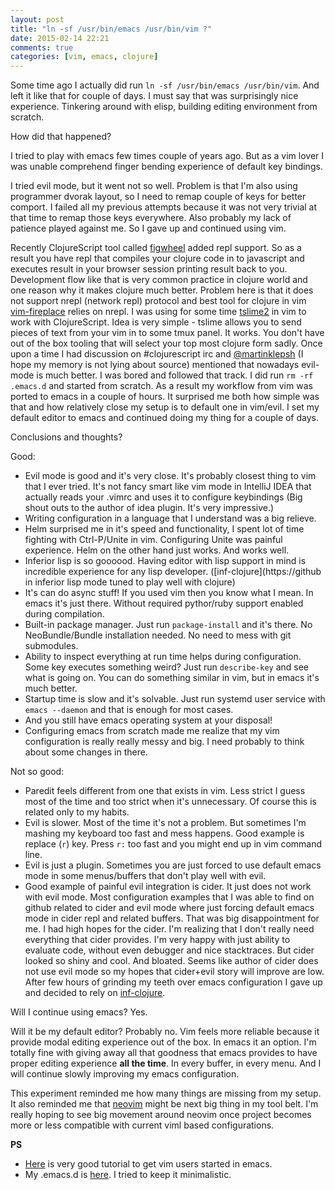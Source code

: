 ```yaml
---
layout: post
title: "ln -sf /usr/bin/emacs /usr/bin/vim ?"
date: 2015-02-14 22:21
comments: true
categories: [vim, emacs, clojure]
---
```


Some time ago I actually did run `ln -sf /usr/bin/emacs /usr/bin/vim`.
And left it like that for couple of days.
I must say that was surprisingly nice experience.
Tinkering around with elisp, building editing environment from scratch.

How did that happened?

<!--more-->

I tried to play with emacs few times couple of years ago.
But as a vim lover I was unable comprehend finger bending experience of default key bindings.

I tried evil mode, but it went not so well.
Problem is that I'm also using programmer dvorak layout, so I need to remap couple of keys for better comport.
I failed all my previous attempts because it was not very trivial at that time to remap those keys everywhere.
Also probably my lack of patience played against me.
So I gave up and continued using vim.

Recently ClojureScript tool called [figwheel](https://github.com/bhauman/lein-figwheel) added repl support.
So as a result you have repl that compiles your clojure code in to javascript and executes result in your browser session printing result back to you.
Development flow like that is very common practice in clojure world and one reason why it makes clojure much better.
Problem here is that it does not support nrepl (network repl) protocol and best tool for clojure in vim [vim-fireplace](https://github.com/tpope/vim-fireplace) relies on nrepl.
I was using for some time [tslime2](https://github.com/sjl/tslime2.vim) in vim to work with ClojureScript.
Idea is very simple - tslime allows you to send pieces of text from your vim in to some tmux panel.
It works. You don't have out of the box tooling that will select your top most clojure form sadly.
Once upon a time I had discussion on #clojurescript irc and [@martinklepsh](https://twitter.com/martinklepsch) (I hope my memory is not lying about source) mentioned that nowadays evil-mode is much better.
I was bored and followed that track. I did run `rm -rf .emacs.d` and started from scratch.
As a result my workflow from vim was ported to emacs in a couple of hours.
It surprised me both how simple was that and how relatively close my setup is to default one in vim/evil.
I set my default editor to emacs and continued doing my thing for a couple of days.

Conclusions and thoughts?

Good:

* Evil mode is good and it's very close. It's probably closest thing to vim that I ever tried.
It's not fancy smart like vim mode in IntelliJ IDEA that actually reads your .vimrc and uses it to configure keybindings
(Big shout outs to the author of idea plugin. It's very impressive.)
* Writing configuration in a language that I understand was a big relieve.
* Helm surprised me in it's speed and functionality, I spent lot of time fighting with Ctrl-P/Unite in vim. Configuring Unite was painful experience. Helm on the other hand just works. And works well.
* Inferior lisp is so goooood. Having editor with lisp support in mind is incredible experience for any lisp developer. ([inf-clojure](https://github in inferior lisp mode tuned to play well with clojure)
* It's can do async stuff! If you used vim then you know what I mean. In emacs it's just there. Without required pythor/ruby support enabled during compilation.
* Built-in package manager. Just run `package-install` and it's there. No NeoBundle/Bundle installation needed. No need to mess with git submodules.
* Ability to inspect everything at run time helps during configuration. Some key executes something weird? Just run `describe-key` and see what is going on. You can do something similar in vim, but in emacs it's much better.
* Startup time is slow and it's solvable. Just run systemd user service with `emacs --daemon` and that is enough for most cases.
* And you still have emacs operating system at your disposal!
* Configuring emacs from scratch made me realize that my vim configuration is really really messy and big. I need probably to think about some changes in there.

Not so good:

* Paredit feels different from one that exists in vim. Less strict I guess most of the time and too strict when it's unnecessary. Of course this is related only to my habits.
* Evil is slower.
Most of the time it's not a problem. But sometimes I'm mashing my keyboard too fast and mess happens.
Good example is replace (`r`) key.
Press `r:` too fast and you might end up in vim command line.
* Evil is just a plugin. Sometimes you are just forced to use default emacs mode in some menus/buffers that don't play well with evil.
* Good example of painful evil integration is cider.
It just does not work with evil mode.
Most configuration examples that I was able to find on github related to cider and evil mode where just forcing default emacs mode in cider repl and related buffers.
That was big disappointment for me. I had high hopes for the cider. I'm realizing that I don't really need everything that cider provides.
I'm very happy with just ability to evaluate code, without even debugger and nice stacktraces.
But cider looked so shiny and cool. And bloated. Seems like author of cider does not use evil mode so my hopes that cider+evil story will improve are low.
After few hours of grinding my teeth over emacs configuration I gave up and decided to rely on [inf-clojure](https://github.com/clojure-emacs/inf-clojure).

Will I continue using emacs? Yes.

Will it be my default editor? Probably no.
Vim feels more reliable because it provide modal editing experience out of the box.
In emacs it an option.
I'm totally fine with giving away all that goodness that emacs provides to have proper editing experience **all the time**.
In every buffer, in every menu.
And I will continue slowly improving my emacs configuration.

This experiment reminded me how many things are missing from my setup.
It also reminded me that [neovim](https://github.com/neovim/neovim) might be next big thing in my tool belt.
I'm really hoping to see big movement around neovim once project becomes more or less compatible with current viml based configurations.

**PS**

* [Here](http://juanjoalvarez.net/es/detail/2014/sep/19/vim-emacsevil-chaotic-migration-guide/) is very good tutorial to get vim users started in emacs.
* My .emacs.d is [here](https://github.com/Gonzih/.emacs.d). I tried to keep it minimalistic.
